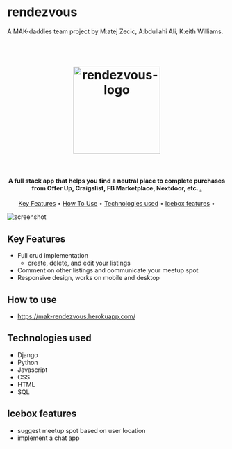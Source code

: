 # rendezvous

A MAK-daddies team project by M:atej Zecic, A:bdullahi Ali, K:eith Williams.

<h1 align="center">
  <br>
  <a href="http://www.amitmerchant.com/electron-markdownify"><img src="https://i.ibb.co/MpbGz2v/logo-color.png" alt="rendezvous-logo" width="200"></a>
  <br>

  <br>
</h1>

<h4 align="center">A full stack app that helps you find a neutral place to complete purchases from Offer Up, Craigslist, FB Marketplace, Nextdoor, etc. <a href="http://electron.atom.io" target="_blank"Rendezvous</a>.</h4>



<p align="center">
  <a href="#key-features">Key Features</a> •
  <a href="#how-to-use">How To Use</a> •
  <a href="#technologies-used">Technologies used</a> •
  <a href="#icebox-features">Icebox features</a> •
</p>

![screenshot](/main_app/static/img/Detail%20page%20screenshot.png)

## Key Features

* Full crud implementation
  - create, delete, and edit your listings
* Comment on other listings and communicate your meetup spot
* Responsive design, works on mobile and desktop

## How to use

* https://mak-rendezvous.herokuapp.com/

## Technologies used
 - Django
 - Python
 - Javascript
 - CSS
 - HTML
 - SQL 

## Icebox features
 - suggest meetup spot based on user location
 - implement a chat app
